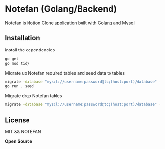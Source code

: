 # Notefan (Golang/Backend)

Notefan is Notion Clone application built with Golang and Mysql

## Installation

install the dependencies

```sh
go get
go mod tidy
```

Migrate up Notefan required tables and seed data to tables

```sh
migrate -database "mysql://username:password@tcp(host:port)/database" -path database/migrations up
go run . seed
```

Migrate drop Notefan tables

```sh
migrate -database "mysql://username:password@tcp(host:port)/database" -path database/migrations drop
```

## License

MIT && NOTEFAN

**Open Source**
